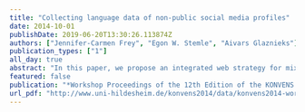 ```yaml
---
title: "Collecting language data of non-public social media profiles"
date: 2014-10-01
publishDate: 2019-06-20T13:30:26.113874Z
authors: ["Jennifer-Carmen Frey", "Egon W. Stemle", "Aivars Glaznieks"]
publication_types: ["1"]
all_day: true
abstract: "In this paper, we propose an integrated web strategy for mixed sociolinguistic research methodologies in the context of social media corpora. After stating the particular challenges for building corpora of private, non-public computer-mediated communication, we will present our solution to these problems: a Facebook web application for the acquisition of such data and the corresponding meta data. Finally, we will discuss positive and negative implications for this method."
featured: false
publication: "*Workshop Proceedings of the 12th Edition of the KONVENS Conference*"
url_pdf: "http://www.uni-hildesheim.de/konvens2014/data/konvens2014-workshop-proceedings.pdf"
---
```


